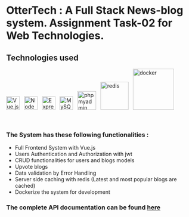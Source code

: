 # OtterTech : A Full Stack News-blog system. Assignment Task-02 for Web Technologies.

## Technologies used
[<img width="36" alt="Vue.js" src="https://upload.wikimedia.org/wikipedia/commons/9/95/Vue.js_Logo_2.svg" />][vue.js]
&nbsp; [<img width="36" alt="NodeJS" src="https://iconape.com/wp-content/png_logo_vector/node-js-2.png" />][nodejs]
&nbsp; [<img width="36" alt="ExpressJS" src="https://assets.website-files.com/61ca3f775a79ec5f87fcf937/6202fcdee5ee8636a145a41b_1234.png" />][expressjs]
&nbsp; [<img width="36" alt="MySQL" src="https://sp-ao.shortpixel.ai/client/q_glossy,ret_img,w_1280,h_1280/https://keytotech.com/wp-content/uploads/2019/05/mysql_PNG23.png" />][mysql]
&nbsp; [<img width="50" alt="phpmyadmin" src="https://upload.wikimedia.org/wikipedia/commons/2/2f/PhpMyAdmin_logo_2010_hidef.svg" />][phpmyadmin]
&nbsp; [<img width="75" alt="redis" src="https://upload.wikimedia.org/wikipedia/commons/6/64/Logo-redis.svg" />][redis]
&nbsp; [<img width="110" alt="docker" src="https://www.docker.com/wp-content/uploads/2022/03/horizontal-logo-monochromatic-white.png" />][docker]

<br/>


### The System has these following functionalities :

- Full Frontend System with Vue.js
- Users Authentication and Authorization with jwt
- CRUD functionalities for users and blogs models
- Upvote blogs 
- Data validation by Error Handling
- Server side caching with redis (Latest and most popular blogs are cached)
- Dockerize the system for development


### The complete API documentation can be found [here](https://documenter.getpostman.com/view/14324664/Uz5GowAx)

[vue.js]: https://vuejs.org/
[nodejs]: https://nodejs.org/en/
[expressjs]: https://expressjs.com/
[mysql]: https://www.mysql.com/
[phpmyadmin]: https://www.phpmyadmin.net/
[redis]: https://redis.io/
[docker]: https://www.docker.com/
